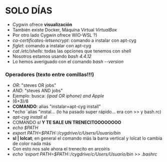 # SOLO DÍAS

- Cygwin ofrece **visualización**
- También existe Docker, Máquina Virtual *VirtualBox*
- Por otro lado Cygwin ofrece WIO-WSL ?)
- *ca-certificates-letsencrypt*:  comando a instalar con apt-cyg
- *figlet*: comando a instalar con apt-cyg
- *cat /etc/shells*: todas las opciones que tenemos con shell
- Nosotros estamos usando *bash 4.4.12*
- Lo hemos averiguado con el comando *bash --version*
### Operadores (texto entre comillas!!!)
- *OR*: "steves OR jobs"
- *AND*: "steves AND jobs"
- Ejemplo: busca: *(ipad OR iphone) and Apple*
- (6+3)/8
- **COMANDO**: alias "instalar=apt-cyg install"
- *echo `alias "instal... (lo ha pasado super rápido... era con >> y bash.rc)
- *apt-cyg install sl*
- COMANDO *sl* **Y TE SALE UN TRENECITOOOOOOOO**
- *echo $PATH*
- *export PATH=$PATH::/cygdrive/c/Users/Usuario/bin*
- **sl | lolcat**; en general el comando más la barra vertical y lolcat lo cambia de color nada más
- Con esto nos sale ahora el trenecito en arcoíris
- *echo 'export PATH=$PATH::/cygdrive/c/Users/Usuario/bin >> .bashrc*
